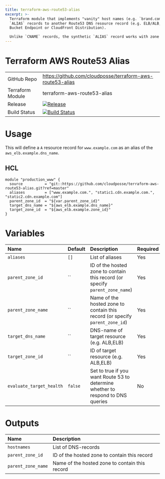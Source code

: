 ```yaml
---
title: terraform-aws-route53-alias
excerpt: >-
  Terraform module that implements "vanity" host names (e.g. `brand.com`) as
  `ALIAS` records to another Route53 DNS resource record (e.g. ELB/ALB, S3
  Bucket Endpoint or CloudFront Distribution).

  Unlike `CNAME` records, the synthetic `ALIAS` record works with zone apexes.
---
```


# Terraform AWS Route53 Alias

|                  |                                                                                                                                                                                          |
|:-----------------|:-----------------------------------------------------------------------------------------------------------------------------------------------------------------------------------------|
| GitHub Repo      | <https://github.com/cloudposse/terraform-aws-route53-alias>                                                                                                                              |
| Terraform Module | terraform-aws-route53-alias                                                                                                                                                              |
| Release          | [![Release](https://img.shields.io/github/release/cloudposse/terraform-aws-route53-cluster-hostname.svg)](https://github.com/cloudposse/terraform-aws-route53-cluster-hostname/releases) |
| Build Status     | [![Build Status](https://travis-ci.org/cloudposse/terraform-aws-route53-alias.svg?branch=master)](https://travis-ci.org/cloudposse/terraform-aws-route53-alias)                          |

# Usage

This will define a `A` resource record for `www.example.com` as an alias of the `aws_elb.example.dns_name`.

## HCL

```hcl
module "production_www" {
  source          = "git::https://github.com/cloudposse/terraform-aws-route53-alias.git?ref=master"
  aliases         = ["www.example.com.", "static1.cdn.example.com.", "static2.cdn.example.com"]
  parent_zone_id  = "${var.parent_zone_id}"
  target_dns_name = "${aws_elb.example.dns_name}"
  target_zone_id  = "${aws_elb.example.zone_id}"
}
```

# Variables

| Name                     | Default | Description                                                                     | Required |
|:-------------------------|:--------|:--------------------------------------------------------------------------------|:---------|
| `aliases`                | `[]`    | List of aliases                                                                 | Yes      |
| `parent_zone_id`         | ``      | ID of the hosted zone to contain this record (or specify `parent_zone_name`)    | Yes      |
| `parent_zone_name`       | ``      | Name of the hosted zone to contain this record (or specify `parent_zone_id`)    | Yes      |
| `target_dns_name`        | ``      | DNS-name of target resource (e.g. ALB,ELB)                                      | Yes      |
| `target_zone_id`         | ``      | ID of target resource (e.g. ALB,ELB)                                            | Yes      |
| `evaluate_target_health` | `false` | Set to true if you want Route 53 to determine whether to respond to DNS queries | No       |

# Outputs

| Name               | Description                                    |
|:-------------------|:-----------------------------------------------|
| `hostnames`        | List of DNS-records                            |
| `parent_zone_id`   | ID of the hosted zone to contain this record   |
| `parent_zone_name` | Name of the hosted zone to contain this record |
